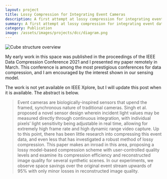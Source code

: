 ```yaml
---
layout: project
title: Lossy Compression for Integrating Event Cameras
description: A first attempt at lossy compression for integrating event data
summary: A first attempt at lossy compression for integrating event data
category: Publication
image: /assets/images/projects/dcc/diagram.png
---
```

<img src="{{ page.image }}" alt="Cube structure overview" class="center">

My early work in this space was published in the proceedings of the IEEE Data Compression Conference 2021 and I presented my paper remotely in March. This conference is among the most prestigious conferences for data compression, and I am encouraged by the interest shown in our sensing model.

The work is not yet available on IEEE Xplore, but I will update this post when it is available. The abstract is below.

<blockquote>Event cameras are biologically-inspired sensors that upend the framed, synchronous nature of traditional cameras. Singh et al. proposed a novel sensor design wherein incident light values may be measured directly through continuous integration, with individual pixels’ light sensitivity being adjustable in real time, allowing for extremely high frame rate and high dynamic range video capture. Up to this point, there has been little research into compressing this event data, and even less that has investigated a robust method of lossy compression. This paper makes an inroad in this area, proposing a lossy model-based compression scheme with user-controlled quality levels and examine its compression efficiency and reconstructed image quality for several synthetic scenes. In our experiments, we observe space savings over the original event stream upwards of 95% with only minor losses in reconstructed image quality.</blockquote>

